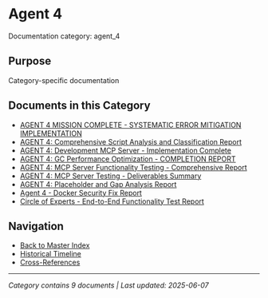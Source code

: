 # Agent 4

Documentation category: agent_4

## Purpose

Category-specific documentation

## Documents in this Category

- [AGENT 4 MISSION COMPLETE - SYSTEMATIC ERROR MITIGATION IMPLEMENTATION](../agent_reports/agent_4/AGENT_4_MITIGATION_IMPLEMENTATION_COMPLETE.md)
- [AGENT 4: Comprehensive Script Analysis and Classification Report](../agent_reports/agent_4/AGENT_4_SCRIPT_CLASSIFICATION_REPORT.md)
- [AGENT 4: Development MCP Server - Implementation Complete](../agent_reports/agent_4/AGENT_4_DEVELOPMENT_MCP_SERVER_COMPLETE.md)
- [AGENT 4: GC Performance Optimization - COMPLETION REPORT](../agent_reports/agent_4/AGENT_4_GC_OPTIMIZATION_COMPLETION_REPORT.md)
- [AGENT 4: MCP Server Functionality Testing - Comprehensive Report](../agent_reports/agent_4/AGENT_4_MCP_SERVER_TESTING_REPORT.md)
- [AGENT 4: MCP Server Testing - Deliverables Summary](../agent_reports/agent_4/AGENT_4_DELIVERABLES_SUMMARY.md)
- [AGENT 4: Placeholder and Gap Analysis Report](../agent_reports/agent_4/AGENT_4_PLACEHOLDER_GAP_ANALYSIS_REPORT.md)
- [Agent 4 - Docker Security Fix Report](../agent_reports/agent_4/AGENT_4_DOCKER_SECURITY_FIX_REPORT.md)
- [Circle of Experts - End-to-End Functionality Test Report](../agent_reports/agent_4/AGENT_4_CIRCLE_OF_EXPERTS_TEST_REPORT.md)

## Navigation

- [Back to Master Index](../00_MASTER_DOCUMENTATION_INDEX.md)
- [Historical Timeline](../HISTORICAL_TIMELINE_INDEX.md)
- [Cross-References](../CROSS_REFERENCE_INDEX.md)

---

*Category contains 9 documents | Last updated: 2025-06-07*
